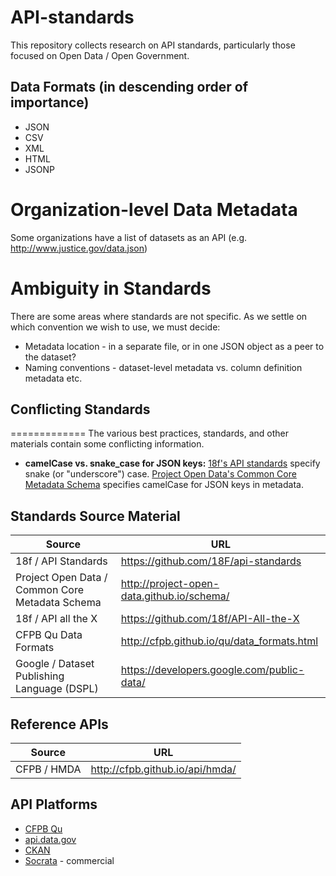 # API-standards
This repository collects research on API standards, particularly those focused on Open Data / Open Government. 


## Data Formats (in descending order of importance)
* JSON
* CSV
* XML
* HTML
* JSONP

# Organization-level Data Metadata
Some organizations have a list of datasets as an API (e.g. http://www.justice.gov/data.json)

# Ambiguity in Standards
There are some areas where standards are not specific. As we settle on which convention we wish to use, we must decide:
* Metadata location - in a separate file, or in one JSON object as a peer to the dataset?
* Naming conventions - dataset-level metadata vs. column definition metadata etc.

## Conflicting Standards
=============
The various best practices, standards, and other materials contain some conflicting information. 

* **camelCase vs. snake_case for JSON keys:** [18f's API standards](https://github.com/18F/api-standards) specify snake (or "underscore") case. [Project Open Data's Common Core Metadata Schema](http://project-open-data.github.io/schema/) specifies camelCase for JSON keys in metadata.

## Standards Source Material
| Source | URL |
| --- | --- |
| 18f / API Standards | https://github.com/18F/api-standards |
| Project Open Data / Common Core Metadata Schema | http://project-open-data.github.io/schema/ |
| 18f / API all the X | https://github.com/18f/API-All-the-X |
| CFPB Qu Data Formats | http://cfpb.github.io/qu/data_formats.html |
| Google / Dataset Publishing Language (DSPL) | https://developers.google.com/public-data/ |

## Reference APIs
| Source | URL |
| --- | --- |
| CFPB / HMDA | http://cfpb.github.io/api/hmda/ |

## API Platforms
* [CFPB Qu](http://cfpb.github.io/qu/)
* [api.data.gov](http://api.data.gov/about/)
* [CKAN](http://ckan.org/)
* [Socrata](http://socrata.com/) - commercial
